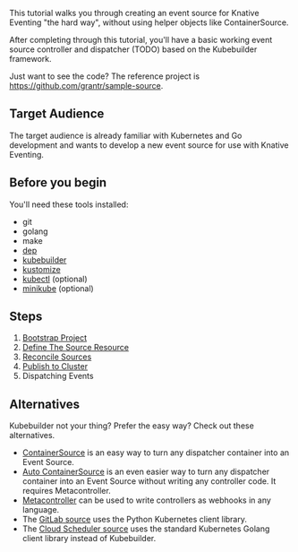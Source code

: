 
This tutorial walks you through creating an event source for Knative Eventing
"the hard way", without using helper objects like ContainerSource.

After completing through this tutorial, you'll have a basic working event source
controller and dispatcher (TODO) based on the Kubebuilder framework.

Just want to see the code? The reference project is
https://github.com/grantr/sample-source.

## Target Audience

The target audience is already familiar with Kubernetes and Go development and
wants to develop a new event source for use with Knative Eventing.

## Before you begin

You'll need these tools installed:

*   git
*   golang
*   make
*   [dep](https://github.com/golang/dep)
*   [kubebuilder](https://github.com/kubernetes-sigs/kubebuilder)
*   [kustomize](https://github.com/kubernetes-sigs/kustomize)
*   [kubectl](https://kubernetes.io/docs/tasks/tools/install-kubectl/)
    (optional)
*   [minikube](https://github.com/kubernetes/minikube) (optional)

## Steps

1.  [Bootstrap Project](01-bootstrap/)
1.  [Define The Source Resource](02-define-source/)
1.  [Reconcile Sources](03-reconcile-sources/)
1.  [Publish to Cluster](04-publish-to-cluster/)
1.  Dispatching Events

## Alternatives

Kubebuilder not your thing? Prefer the easy way? Check out these alternatives.

*   [ContainerSource](https://github.com/knative/docs/tree/master/eventing/sources#meta-sources)
    is an easy way to turn any dispatcher container into an Event Source.
*   [Auto ContainerSource](https://github.com/knative/docs/tree/master/eventing/sources#meta-sources)
    is an even easier way to turn any dispatcher container into an Event Source
    without writing any controller code. It requires Metacontroller.
*   [Metacontroller](https://metacontroller.app) can be used to write
    controllers as webhooks in any language.
*   The [GitLab source](https://gitlab.com/triggermesh/gitlabsource) uses the
    Python Kubernetes client library.
*   The [Cloud Scheduler source](https://github.com/vaikas-google/csr) uses the
    standard Kubernetes Golang client library instead of Kubebuilder.

